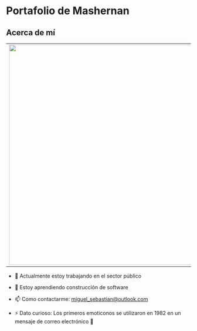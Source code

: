 # Portafolio de Mashernan
## Acerca de mí

<table>
  <tr>
    <td><img src="https://github.com/user-attachments/assets/4d8a5281-9544-46d7-83d1-53ce1f9f3357" width="600"></td>
    <td>
      <strong>
        Soy Técnico Superior en Informática y estudiante del 7° ciclo de la carrera de Ingeniería de Sistemas e Informática.  
        He trabajado como gestor de procesos y monitor de calidad en el sector público. Tengo experiencia en la identificación de mejoras en procesos, 
        monitoreo de sistemas de gestión y en la implementación de soluciones informáticas para optimizar procesos operativos.
      </strong>
    </td>
  </tr>
</table>

- 🏢 Actualmente estoy trabajando en el sector público  

- 🌱 Estoy aprendiendo construcción de software
  
- 📫 Como contactarme: miguel_sebastian@outlook.com
   
- ⚡ Dato curioso: Los primeros emoticonos se utilizaron en 1982 en un mensaje de correo electrónico 📧
